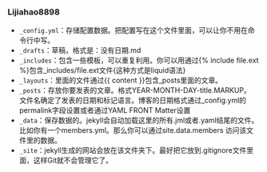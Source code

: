 ### Lijiahao8898

* `_config.yml`：存储配置数据。把配置写在这个文件里面，可以让你不用在命令行中写。
* `_drafts`：草稿，格式是：没有日期.md
* `_includes`：包含一些模板，可以重复利用。你可以用通过{% include file.ext %}包含_includes/file.ext文件{这种方式是liquid语法}
* `_layouts`：里面的文件通过{{ content }}包含_posts里面的文章。
* `_posts`：存放你要发表的文章。格式YEAR-MONTH-DAY-title.MARKUP。
文件名确定了发表的日期和标记语言。博客的日期格式通过_config.yml的permalink字段设置或者通过YAML FRONT Matter设置
* `_data`：保存数据的。jekyll会自动加载这里的所有.jml或者.yaml结尾的文件。比如你有一个members.yml。那么你可以通过site.data.members
访问该文件里的数据。
* `_site`：jekyll生成的网站会放在该文件夹下。最好把它放到.gitignore文件里面，这样Git就不会管理它了。

